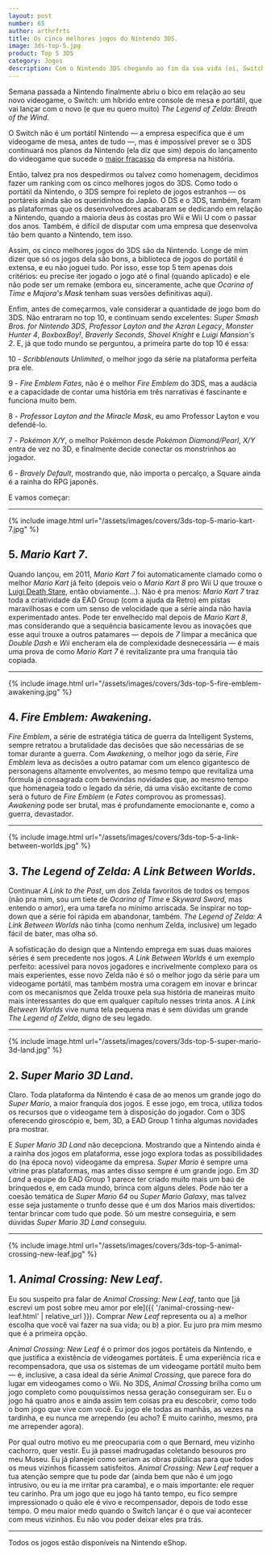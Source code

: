 ```yaml
---
layout: post
number: 65
author: arthrfrts
title: Os cinco melhores jogos do Nintendo 3DS.
image: 3ds-top-5.jpg
product: Top 5 3DS
category: Jogos
description: Com o Nintendo 3DS chegando ao fim da sua vida (oi, Switch!), nós decidimos ver quais os cinco melhores jogos na vida desse que talvez seja o último portátil da Nintendo.
---
```


Semana passada a Nintendo finalmente abriu o bico em relação ao seu novo videogame, o Switch: um híbrido entre console de mesa e portátil, que vai lançar com o novo (e que eu quero muito) _The Legend of Zelda: Breath of the Wind_.

O Switch não é um portátil Nintendo — a empresa especifica que é um videogame de mesa, antes de tudo —, mas é impossível prever se o 3DS continuará nos planos da Nintendo (ela diz que sim) depois do lançamento do videogame que sucede o [maior fracasso](http://www.eurogamer.net/articles/2016-11-04-the-wii-u-a-failure-far-from-it) da empresa na história.

Então, talvez pra nos despedirmos ou talvez como homenagem, decidimos fazer um ranking com os cinco melhores jogos do 3DS. Como todo o portátil da Nintendo, o 3DS sempre foi repleto de jogos estranhos — os portáreis ainda são os queridinhos do Japão. O DS e o 3DS, também, foram as plataformas que os desenvolvedores acabaram se dedicando em relação a Nintendo, quando a maioria deus às costas pro Wii e Wii U com o passar dos anos. Também, é difícil de disputar com uma empresa que desenvolva tão bem quanto a Nintendo, tem isso.

Assim, os cinco melhores jogos do 3DS são da Nintendo. Longe de mim dizer que só os jogos dela são bons, a biblioteca de jogos do portátil é extensa, e eu não joguei tudo. Por isso, esse top 5 tem apenas dois critérios: eu precise iter jogado o jogo até o final (quando aplicado) e ele não pode ser um remake (embora eu, sinceramente, ache que _Ocarina of Time_ e _Majora's Mask_ tenham suas versões definitivas aqui).

Enfim, antes de começarmos, vale considerar a quantidade de jogo bom do 3DS. Não entraram no top 10, e continuam sendo excelentes: _Super Smash Bros. for Nintendo 3DS_, _Professor Layton and the Azran Legacy_, _Monster Hunter 4_, _BoxboxBoy!_, _Braverly Seconds_, _Shovel Knight_ e _Luigi Mansion's 2_. E, já que todo mundo se perguntou, a primeira parte do top 10 é essa:

10 - _Scribblenauts Unlimited_, o melhor jogo da série na plataforma perfeita pra ele.

9 - _Fire Emblem Fates_, não é o melhor _Fire Emblem_ do 3DS, mas a audácia e a capacidade de contar uma história em três narrativas é fascinante e funciona muito bem.

8 - _Professor Layton and the Miracle Mask_, eu amo Professor Layton e vou defendê-lo.

7 - _Pokémon X/Y_, o melhor Pokémon desde _Pokémon Diamond/Pearl_, _X/Y_ entra de vez no 3D, e finalmente decide conectar os monstrinhos ao jogador.

6 - _Bravely Default_, mostrando que, não importa o percalço, a Square ainda é a rainha do RPG japonês.

E vamos começar:

---

{% include image.html url="/assets/images/covers/3ds-top-5-mario-kart-7.jpg" %}

## 5. _Mario Kart 7_.

Quando lançou, em 2011, _Mario Kart 7_ foi automaticamente clamado como o melhor _Mario Kart_ já feito (depois veio o _Mario Kart 8_ pro Wii U que trouxe o [Luigi Death Stare](https://youtu.be/C1Kv619FkaM), então obviamente…). Não é pra menos: _Mario Kart 7_ traz toda a criatividade da EAD Group (com a ajuda da Retro)  em pistas maravilhosas e com um senso de velocidade que a série ainda não havia experimentado antes. Pode ter envelhecido mal depois de _Mario Kart 8_, mas considerando que a sequência basicamente levou as inovações que esse aqui trouxe a outros patamares — depois de _7_ limpar a mecânica que _Double Dash_ e _Wii_ encheram ela de complexidade desnecessária — é mais uma prova de como _Mario Kart 7_ é revitalizante pra uma franquia tão copiada.

---

{% include image.html url="/assets/images/covers/3ds-top-5-fire-emblem-awakening.jpg" %}

## 4. _Fire Emblem: Awakening_.

_Fire Emblem_, a série de estratégia tática de guerra da Intelligent Systems, sempre retratou a brutalidade das decisões que são necessárias de se tomar durante a guerra. Com _Awakening_, o melhor jogo da série, _Fire Emblem_ leva as decisões a outro patamar com um elenco gigantesco de personagens altamente envolventes, ao mesmo tempo que revitaliza uma fórmula já consagrada com benvindas novidades que, ao mesmo tempo que homenageia todo o legado da série, dá uma visão excitante de como será o futuro de _Fire Emblem_ (e _Fates_ comprovou as promessas). _Awakening_ pode ser brutal, mas é profundamente emocionante e, como a guerra, devastador.

---

{% include image.html url="/assets/images/covers/3ds-top-5-a-link-between-worlds.jpg" %}

## 3. _The Legend of Zelda: A Link Between Worlds_.

Continuar _A Link to the Past_, um dos Zelda favoritos de todos os tempos (não pra mim, sou um tiete de _Ocarina of Time_ e _Skyward Sword_, mas entendo o amor), era uma tarefa no mínimo arriscada. Se inspirar no top-down que a série foi rápida em abandonar, também. _The Legend of Zelda: A Link Between Worlds_ não tinha (como nenhum Zelda, inclusive) um legado fácil de bater, mas olha só.

A sofisticação do design que a Nintendo emprega em suas duas maiores séries é sem precedente nos jogos. _A Link Between Worlds_ é um exemplo perfeito: acessível para novos jogadores e incrivelmente complexo para os mais experientes, esse novo Zelda não é só o melhor jogo da série para um videogame portátil, mas também mostra uma coragem em inovar e brincar com os mecanismos que Zelda trouxe pela sua história de maneiras muito mais interessantes do que em qualquer capítulo nesses trinta anos. _A Link Between Worlds_ vive numa tela pequena mas é sem dúvidas um grande _The Legend of Zelda_, digno de seu legado.

---

{% include image.html url="/assets/images/covers/3ds-top-5-super-mario-3d-land.jpg" %}

## 2. _Super Mario 3D Land_.

Claro. Toda plataforma da Nintendo é casa de ao menos um grande jogo do _Super Mario_, a maior franquia dos jogos. E esse jogo, em troca, utiliza todos os recursos que o videogame tem à disposição do jogador. Com o 3DS oferecendo giroscópio e, bem, 3D, a EAD Group 1 tinha algumas novidades pra mostrar.

E _Super Mario 3D Land_ não decepciona. Mostrando que a Nintendo ainda é a rainha dos jogos em plataforma, esse jogo explora todas as possibilidades do (na época novo) videogame da empresa. _Super Mario_ é sempre uma vitrine pras plataformas, mas antes disso sempre é um grande jogo. Em _3D Land_ a equipe do EAD Group 1 parece ter criado muito mais um baú de brinquedos e, em cada mundo, brinca com alguns deles. Pode não ter a coesão temática de _Super Mario 64_ ou _Super Mario Galaxy_, mas talvez esse seja justamente o trunfo desse que é um dos Marios mais divertidos: tentar brincar com tudo que pode. Só um mestre conseguiria, e sem dúvidas _Super Mario 3D Land_ conseguiu.

---

{% include image.html url="/assets/images/covers/3ds-top-5-animal-crossing-new-leaf.jpg" %}

## 1. _Animal Crossing: New Leaf_.

Eu sou suspeito pra falar de _Animal Crossing: New Leaf_, tanto que [já escrevi um post sobre meu amor por ele]({{ '/animal-crossing-new-leaf.html' | relative_url }}). Comprar _New Leaf_ representa ou a) a melhor escolha que você vai fazer na sua vida; ou b) a pior. Eu juro pra mim mesmo que é a primeira opção.

_Animal Crossing: New Leaf_ é o primor dos jogos portáteis da Nintendo, e que justifica a existência de videogames portáteis. É uma experiência rica e recompensadora, que usa os sistemas de um videogame portátil muito bem — é, inclusive, a casa ideal da série _Animal Crossing_, que parece fora do lugar em videogames como o Wii. No 3DS, _Animal Crossing_ brilha como um jogo completo como pouquíssimos nessa geração conseguiram ser. Eu o jogo há quatro anos e ainda assim tem coisas pra eu descobrir, como todo o bom jogo que vive com você. Eu jogo ele todas as manhãs, as vezes na tardinha, e eu nunca me arrependo (eu acho? É muito carinho, mesmo, pra me arrepender agora).

Por qual outro motivo eu me preocuparia com o que Bernard, meu vizinho cachorro, quer vestir. Eu já passei madrugadas coletando besouros pro meu Museu. Eu já planejei como seriam as obras públicas para que todos os meus vizinhos ficassem satisfeitos. _Animal Crossing: New Leaf_ requer a tua atenção sempre que tu pode dar (ainda bem que não é um jogo intrusivo, ou eu ia me irritar pra caramba), e o mais importante: ele requer teu carinho. Pra um jogo que eu jogo há tanto tempo, eu fico sempre impressionado o quão ele é vivo e recompensador, depois de todo esse tempo. O meu maior medo quando o Switch lançar é o que vai acontecer com meus vizinhos. Eu não vou poder deixar eles pra trás.

---

Todos os jogos estão disponíveis na Nintendo eShop.
